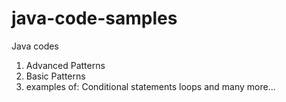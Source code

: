 # java-code-samples
Java codes

1. Advanced Patterns
2. Basic Patterns
3. examples of:
      Conditional statements
      loops
      and many more...
